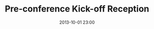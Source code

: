 ---
date: 2013-10-01 23:00
hour: 7:00 - 9:00 pm
title: Pre-conference Kick-off Reception
name: "Sponsored by: Disney"
categories: day0
expand: 
---